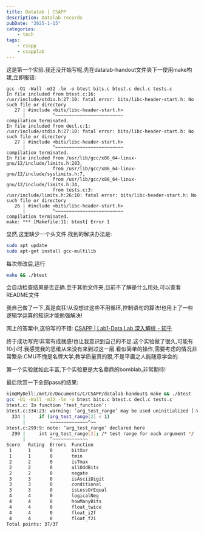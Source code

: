 ```yaml
---
title: Datalab | CSAPP
description: Datalab records
pubDate: "2025-1-15"
categories:
    - tech
tags:
    - csapp
    - csapplab
---
```


这是第一个实验.我还没开始写呢,先在datalab-handout文件夹下一使用make构建,立即报错:
``` shell
gcc -O1 -Wall -m32 -lm -o btest bits.c btest.c decl.c tests.c
In file included from btest.c:16:
/usr/include/stdio.h:27:10: fatal error: bits/libc-header-start.h: No such file or directory
   27 | #include <bits/libc-header-start.h>
      |          ^~~~~~~~~~~~~~~~~~~~~~~~~~
compilation terminated.
In file included from decl.c:1:
/usr/include/stdio.h:27:10: fatal error: bits/libc-header-start.h: No such file or directory
   27 | #include <bits/libc-header-start.h>
      |          ^~~~~~~~~~~~~~~~~~~~~~~~~~
compilation terminated.
In file included from /usr/lib/gcc/x86_64-linux-gnu/12/include/limits.h:203,
                 from /usr/lib/gcc/x86_64-linux-gnu/12/include/syslimits.h:7,
                 from /usr/lib/gcc/x86_64-linux-gnu/12/include/limits.h:34,
                 from tests.c:3:
/usr/include/limits.h:26:10: fatal error: bits/libc-header-start.h: No such file or directory
   26 | #include <bits/libc-header-start.h>
      |          ^~~~~~~~~~~~~~~~~~~~~~~~~~
compilation terminated.
make: *** [Makefile:11: btest] Error 1
```
显然,这里缺少一个头文件.找到的解决办法是:
``` bash
sudo apt update
sudo apt-get install gcc-multilib
```

每次修改后,运行
``` bash
make && ./btest
```
会自动检查结果是否正确.至于其他文件夹,目前不了解是什么用处,可以查看README文件

我自己做了一下,真是疯狂!从没想过这些不用循环,控制语句的算法!也用上了一些逻辑学运算的知识才能勉强解决!

网上的答案中,这份写的不错:
[CSAPP | Lab1-Data Lab 深入解析 - 知乎](https://zhuanlan.zhihu.com/p/472188244)

终于成功写完!非常有成就感!也让我意识到自己的不足.这个实验做了很久,可能有10小时.我感觉我的思维从来没有来到过这一层.看似简单的操作,需要考虑的情况非常繁杂.CMU不愧是名牌大学,教学质量真的狠,不是平庸之人能随意学会的.

第一个实验就如此丰富,下个实验更是大名鼎鼎的bomblab,非常期待!

最后欣赏一下全部pass的结果:

``` bash
kim@MyDell:/mnt/e/Documents/C/CSAPP/datalab-handout$ make && ./btest
gcc -O1 -Wall -m32 -lm -o btest bits.c btest.c decl.c tests.c
btest.c: In function ‘test_function’:
btest.c:334:23: warning: ‘arg_test_range’ may be used uninitialized [-Wmaybe-uninitialize ]
  334 |     if (arg_test_range[2] < 1)
      |         ~~~~~~~~~~~~~~^~~
btest.c:299:9: note: ‘arg_test_range’ declared here
  299 |     int arg_test_range[3]; /* test range for each argument */
      |         ^~~~~~~~~~~~~~
Score   Rating  Errors  Function
 1      1       0       bitXor
 1      1       0       tmin
 2      2       0       isTmax
 2      2       0       allOddBits
 2      2       0       negate
 3      3       0       isAsciiDigit
 3      3       0       conditional
 3      3       0       isLessOrEqual
 4      4       0       logicalNeg
 4      4       0       howManyBits
 4      4       0       float_twice
 4      4       0       float_i2f
 4      4       0       float_f2i
Total points: 37/37
```

